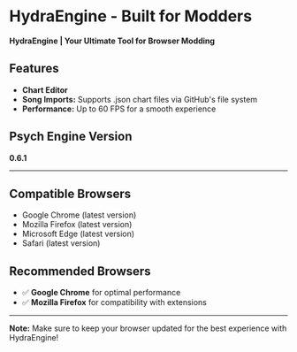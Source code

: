 # HydraEngine - Built for Modders

**HydraEngine | Your Ultimate Tool for Browser Modding**

## Features
- **Chart Editor**
- **Song Imports:** Supports .json chart files via GitHub's file system
- **Performance:** Up to 60 FPS for a smooth experience

## Psych Engine Version
**0.6.1**

---

## Compatible Browsers
- Google Chrome (latest version)
- Mozilla Firefox (latest version)
- Microsoft Edge (latest version)
- Safari (latest version)

## Recommended Browsers
- ✅ **Google Chrome** for optimal performance
- ✅ **Mozilla Firefox** for compatibility with extensions

---

**Note:** Make sure to keep your browser updated for the best experience with HydraEngine!
